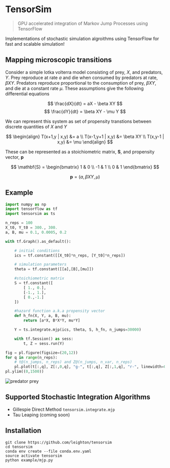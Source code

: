 # TensorSim

> GPU accelerated integration of Markov Jump Processes using TensorFlow

Implementations of stochastic simulation algroithms using TensorFlow for fast and scalable simulation!

## Mapping microscopic transitions

Consider a simple lotka volterra model consisting of prey, $X$, and predators, $Y$. Prey reproduce at rate $a$ and die when consumed by predators at rate, $\beta XY$. Predators reproduce proportional to the consumption of prey, $\beta XY$, and die at a constant rate $\mu$. These assumptions give the following differential equations

$$
\frac{dX}{dt} = aX - \beta XY
$$
$$
\frac{dY}{dt} = \beta XY - \mu Y
$$

We can represent this system as set of propensity transtions between discrete quantities of $X$ and $Y$

$$
\begin{align}
T(x+1,y | x,y) &= a \\
T(x-1,y+1 | x,y) &= \beta XY \\
T(x,y-1 | x,y) &= \mu
\end{align}
$$

These can be represented as a stoichiometric matrix, $\mathbf{S}$, and propensity vector, $\mathbf{p}$

$$
\mathbf{S} =
\begin{bmatrix}
    1  &  0  \\
    -1  & 1  \\
    0  &  1
\end{bmatrix}
$$

$$
\mathbf{p} = (a, \beta XY, \mu)
$$

## Example

```python
import numpy as np
import tensorflow as tf
import tensorsim as ts

n_reps = 100
X_t0, Y_t0 = 300., 300.
a, B, mu = 0.1, 0.0005, 0.2

with tf.Graph().as_default():

    # initial conditions
    ics = tf.constant([[X_t0]*n_reps, [Y_t0]*n_reps])

    # simulation parameters
    theta = tf.constant([[a],[B],[mu]])

    #stoichiometric matrix
    S = tf.constant([
        [ 1., 0.],
        [-1., 1.],
        [ 0.,-1.]
    ])

    #hazard function a.k.a propensity vector
    def h_fn(X, Y, a, B, mu):
        return [a*X, B*X*Y, mu*Y]

    Y = ts.integrate.mjp(ics, theta, S, h_fn, n_jumps=30000)

    with tf.Session() as sess:
        t, Z = sess.run(Y)

fig = pl.figure(figsize=(20,12))
for q in range(n_reps):
    # t@(n_jumps, n_reps) and Z@(n_jumps, n_var, n_reps)
    pl.plot(t[:,q], Z[:,0,q], "g-", t[:,q], Z[:,1,q], "r-", linewidth=0.05)
pl.ylim((0,1500))
```

![predator prey](../assets/lotka-volterra.png)


## Supported Stochastic Integration Algorithms

* Gillespie Direct Method `tensorsim.integrate.mjp`
* Tau Leaping (coming soon)

## Installation

```
git clone https://github.com/leighton/tensorsim
cd tensorsim
conda env create --file conda.env.yaml
source activate tensorsim
python example/mjp.py
```
